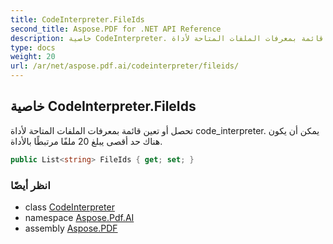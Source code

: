 ```yaml
---
title: CodeInterpreter.FileIds
second_title: Aspose.PDF for .NET API Reference
description: خاصية CodeInterpreter. تحصل أو تعين قائمة بمعرفات الملفات المتاحة لأداة code_interpreter. يمكن أن يكون هناك حد أقصى يبلغ 20 ملفًا مرتبطًا بالأداة
type: docs
weight: 20
url: /ar/net/aspose.pdf.ai/codeinterpreter/fileids/
---
```

## خاصية CodeInterpreter.FileIds

تحصل أو تعين قائمة بمعرفات الملفات المتاحة لأداة code_interpreter. يمكن أن يكون هناك حد أقصى يبلغ 20 ملفًا مرتبطًا بالأداة.

```csharp
public List<string> FileIds { get; set; }
```

### انظر أيضًا

* class [CodeInterpreter](../)
* namespace [Aspose.Pdf.AI](../../../aspose.pdf.ai/)
* assembly [Aspose.PDF](../../../)